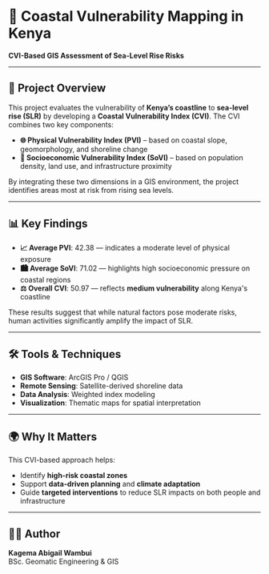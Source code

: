 # 🌊 Coastal Vulnerability Mapping in Kenya  
**CVI-Based GIS Assessment of Sea-Level Rise Risks**

---

## 📍 Project Overview

This project evaluates the vulnerability of **Kenya’s coastline** to **sea-level rise (SLR)** by developing a **Coastal Vulnerability Index (CVI)**. The CVI combines two key components:

- **🌐 Physical Vulnerability Index (PVI)** – based on coastal slope, geomorphology, and shoreline change  
- **👥 Socioeconomic Vulnerability Index (SoVI)** – based on population density, land use, and infrastructure proximity

By integrating these two dimensions in a GIS environment, the project identifies areas most at risk from rising sea levels.

---

## 📊 Key Findings

- **📈 Average PVI**: 42.38 — indicates a moderate level of physical exposure  
- **🏙️ Average SoVI**: 71.02 — highlights high socioeconomic pressure on coastal regions  
- **⚖️ Overall CVI**: 50.97 — reflects **medium vulnerability** along Kenya's coastline

These results suggest that while natural factors pose moderate risks, human activities significantly amplify the impact of SLR.

---

## 🛠️ Tools & Techniques

- **GIS Software**: ArcGIS Pro / QGIS  
- **Remote Sensing**: Satellite-derived shoreline data  
- **Data Analysis**: Weighted index modeling  
- **Visualization**: Thematic maps for spatial interpretation

---

## 🌍 Why It Matters

This CVI-based approach helps:
- Identify **high-risk coastal zones**  
- Support **data-driven planning** and **climate adaptation**  
- Guide **targeted interventions** to reduce SLR impacts on both people and infrastructure

---

## 👩‍💻 Author

**Kagema Abigail Wambui**  
BSc. Geomatic Engineering & GIS

